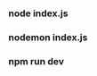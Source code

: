 <!-- automacaoCSV  -->

<!-- Formas configuradas de rodar o projeto: -->
### node index.js
### nodemon index.js
### npm run dev